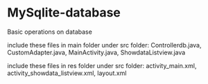 # MySqlite-database
Basic operations on database


include these files in main folder under src folder: Controllerdb.java, CustomAdapter.java, MainActivity.java, ShowdataListview.java

include these files in res folder under src folder: activity_main.xml, activity_showdata_listview.xml, layout.xml
